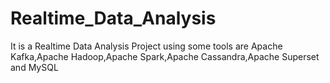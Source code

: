 # Realtime_Data_Analysis
It is a Realtime Data Analysis Project using some tools are Apache Kafka,Apache Hadoop,Apache Spark,Apache Cassandra,Apache Superset and MySQL
